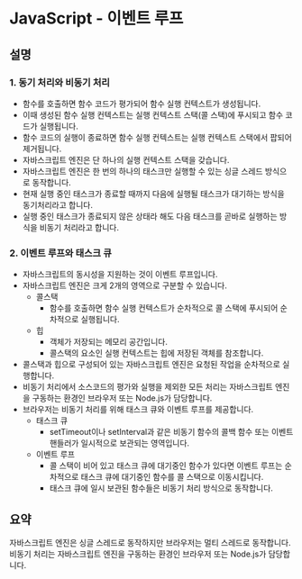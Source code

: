 # JavaScript - 이벤트 루프

## 설명

### 1. 동기 처리와 비동기 처리

- 함수를 호출하면 함수 코드가 평가되어 함수 실행 컨텍스트가 생성됩니다. 
- 이때 생성된 함수 실행 컨텍스트는 실행 컨텍스트 스택(콜 스택)에 푸시되고 함수 코드가 실행됩니다.  
- 함수 코드의 실행이 종료하면 함수 실행 컨텍스트는 실행 컨텍스트 스택에서 팝되어 제거됩니다.  
- 자바스크립트 엔진은 단 하나의 실행 컨텍스트 스택을 갖습니다.  
- 자바스크립트 엔진은 한 번의 하나의 태스크만 실행할 수 있는 싱글 스레드 방식으로 동작합니다.  
- 현재 실행 중인 태스크가 종료할 때까지 다음에 실행될 태스크가 대기하는 방식을 동기처리라고 합니다.  
- 실행 중인 태스크가 종료되지 않은 상태라 해도 다음 태스크를 곧바로 실행하는 방식을 비동기 처리라고 합니다.

### 2. 이벤트 루프와 태스크 큐

- 자바스크립트의 동시성을 지원하는 것이 이벤트 루프입니다.
- 자바스크립트 엔진은 크게 2개의 영역으로 구분할 수 있습니다.
  - 콜스택
    - 함수를 호출하면 함수 실행 컨텍스트가 순차적으로 콜 스택에 푸시되어 순차적으로 실행됩니다.
  - 힙
    - 객체가 저장되는 메모리 공간입니다.
    - 콜스택의 요소인 실행 컨텍스트는 힙에 저장된 객체를 참조합니다.
- 콜스택과 힙으로 구성되어 있는 자바스크립트 엔진은 요청된 작업을 순차적으로 실행합니다.
- 비동기 처리에서 소스코드의 평가와 실행을 제외한 모든 처리는 자바스크립트 엔진을 구동하는 환경인 브라우저 또는 Node.js가 담당합니다.
- 브라우저는 비동기 처리를 위해 태스크 큐와 이벤트 루프를 제공합니다.
  - 태스크 큐
    - setTimeout이나 setInterval과 같은 비동기 함수의 콜백 함수 또는 이벤트 핸들러가 일시적으로 보관되는 영역입니다.
  - 이벤트 루프
    - 콜 스택이 비어 있고 태스크 큐에 대기중인 함수가 있다면 이벤트 루프는 순차적으로 태스크 큐에 대기중인 함수를 콜 스택으로 이동시킵니다.
    - 태스크 큐에 일시 보관된 함수들은 비동기 처리 방식으로 동작합니다.  

## 요약

자바스크립트 엔진은 싱글 스레드로 동작하지만 브라우저는 멀티 스레드로 동작합니다.  
비동기 처리는 자바스크립트 엔진을 구동하는 환경인 브라우저 또는 Node.js가 담당합니다.

